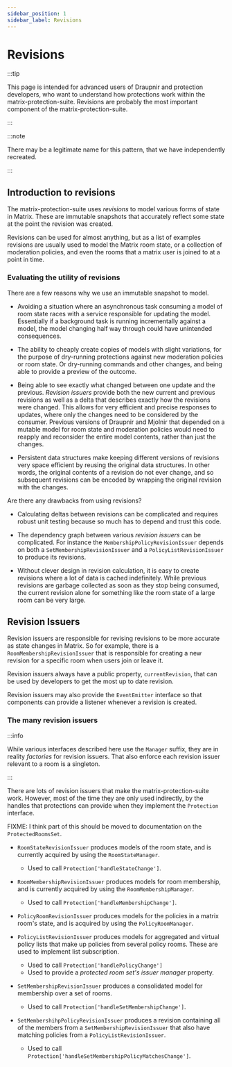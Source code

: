 ```yaml
---
sidebar_position: 1
sidebar_label: Revisions
---
```


<!--
SPDX-FileCopyrightText: 2024 Gnuxie <Gnuxie@protonmail.com>

SPDX-License-Identifier: CC-BY-SA-4.0
-->

# Revisions

:::tip

This page is intended for advanced users of Draupnir and protection
developers, who want to understand how protections work within the
matrix-protection-suite. Revisions are probably the most important
component of the matrix-protection-suite.

:::

:::note

There may be a legitimate name for this pattern, that we have
independently recreated.

:::

## Introduction to revisions

The matrix-protection-suite uses _revisions_ to model various forms of
state in Matrix. These are immutable snapshots that accurately reflect
some state at the point the revision was created.

Revisions can be used for almost anything, but as a list of examples
revisions are usually used to model the Matrix room state, or a collection
of moderation policies, and even the rooms that a matrix user is joined to
at a point in time.

### Evaluating the utility of revisions

There are a few reasons why we use an immutable snapshot to model.

* Avoiding a situation where an asynchronous task consuming a model
  of room state races with a service responsible for updating the model.
  Essentially if a background task is running incrementally against a model,
  the model changing half way through could have unintended consequences.

* The ability to cheaply create copies of models with slight
  variations, for the purpose of dry-running protections against new
  moderation policies or room state. Or dry-running commands and other
  changes, and being able to provide a preview of the outcome.

* Being able to see exactly what changed between one update and the
  previous.  _Revision issuers_ provide both the new current and
  previous revisions as well as a delta that describes exactly how the
  revisions were changed. This allows for very efficient and precise
  responses to updates, where only the changes need to be considered
  by the consumer.  Previous versions of Draupnir and Mjolnir that
  depended on a mutable model for room state and moderation policies
  would need to reapply and reconsider the entire model contents,
  rather than just the changes.

* Persistent data structures make keeping different versions of
  revisions very space efficient by reusing the original data
  structures. In other words, the original contents of a revision do
  not ever change, and so subsequent revisions can be encoded by
  wrapping the original revision with the changes.

Are there any drawbacks from using revisions?

* Calculating deltas between revisions can be complicated and requires
  robust unit testing because so much has to depend and trust this
  code.

* The dependency graph between various _revision issuers_ can be
  complicated.  For instance the `MembershipPolicyRevisionIssuer`
  depends on both a `SetMembershipRevisionIssuer` and a
  `PolicyListRevisionIssuer` to produce its revisions.

* Without clever design in revision calculation, it is easy to create
  revisions where a lot of data is cached indefinitely.  While
  previous revisions are garbage collected as soon as they stop being
  consumed, the current revision alone for something like the room
  state of a large room can be very large.

## Revision Issuers

Revision issuers are responsible for revising revisions to be more
accurate as state changes in Matrix. So for example, there is a
`RoomMembershipRevisionIssuer` that is responsible for creating a new
revision for a specific room when users join or leave it.

Revision issuers always have a public property, `currentRevision`,
that can be used by developers to get the most up to date revision.

Revision issuers may also provide the `EventEmitter` interface so
that components can provide a listener whenever a revision is created.

### The many revision issuers

:::info

While various interfaces described here use the `Manager` suffix, they
are in reality _factories_ for revision issuers. That also enforce
each revision issuer relevant to a room is a singleton.

:::

There are lots of revision issuers that make the
matrix-protection-suite work. However, most of the time they are only
used indirectly, by the handles that protections can provide when they
implement the `Protection` interface.

FIXME: I think part of this should be moved to documentation on the
`ProtectedRoomsSet`.

* `RoomStateRevisionIssuer` produces models of the room state,
  and is currently acquired by using the `RoomStateManager`.
  + Used to call `Protection['handleStateChange']`.

* `RoomMembershipRevisionIssuer` produces models for room membership,
  and is currently acquired by using the `RoomMembershipManager`.
  + Used to call `Protection['handleMembershipChange']`.

* `PolicyRoomRevisionIssuer` produces models for the policies in a
  matrix room's state, and is acquired by using the `PolicyRoomManager`.

* `PolicyListRevisionIssuer` produces models for aggregated and virtual
  policy lists that make up policies from several policy rooms. These
  are used to implement list subscription.
  + Used to call `Protection['handlePolicyChange']`
  + Used to provide a _protected room set's_ _issuer manager_ property.

* `SetMembershipRevisionIssuer` produces a consolidated model for membership
  over a set of rooms.
  + Used to call `Protection['handleSetMembershipChange']`.

* `SetMembershihpPolicyRevisionIssuer` produces a revision containing
  all of the members from a `SetMembershipRevisionIssuer` that also
  have matching policies from a `PolicyListRevisionIssuer`.
  + Used to call `Protection['handleSetMembershipPolicyMatchesChange']`.
